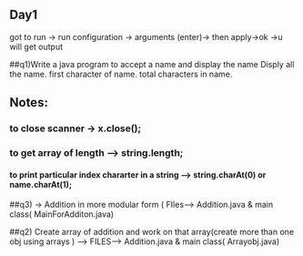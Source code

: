 Day1
---
got to run -> run configuration -> arguments (enter)-> then apply->ok ->u will get output

##q1)Write a java program to accept a name and display the name
Disply all the name.
first character of name.
total characters in name.

## Notes:
### to close scanner -> x.close();
### to get array of length --> string.length;
#### to print particular index chararter in a string --> string.charAt(0) or name.charAt(1);

##q3) -> Addition in more modular form ( FIles--> Addition.java & main class( MainForAdditon.java)

##q2) Create array of addition and work on that array(create more than one obj using arrays )
--> FILES--> Addition.java & main class( Arrayobj.java)
